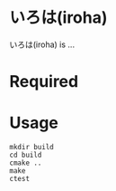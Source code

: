 
# いろは(iroha)

 いろは(iroha) is ...

# Required

# Usage
```
mkdir build
cd build
cmake ..
make
ctest
```
